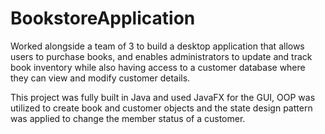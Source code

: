 # BookstoreApplication

Worked alongside a team of 3 to build a desktop application that allows users to purchase books, 
and enables administrators to update and track book inventory while also having access to a customer 
database where they can view and modify customer details.

This project was fully built in Java and used JavaFX for the GUI, 
OOP was utilized to create book and customer objects and 
the state design pattern was applied to change the member status of a customer.
